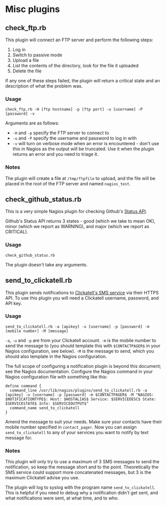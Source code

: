 # Misc plugins 

## check_ftp.rb

This plugin will connect an FTP server and perform the following steps:
1. Log in
2. Switch to passive mode
3. Upload a file
4. List the contents of the directory, look for the file it uploaded
5. Delete the file

If any one of these steps failed, the plugin will return a critical state and an description of what
the problem was.

### Usage

    check_ftp.rb -H [ftp hostname] -p [ftp port] -u [username] -P [password] -v

Arguments are as follows:
* `-H` and `-p` specify the FTP server to connect to
* `-u` and `-P` specify the username and password to log in with
* `-v` will turn on verbose mode when an error is encountered - don't use this in Nagios as
  the output will be truncated. Use it when the plugin returns an error and you need to triage it.

### Notes

The plugin will create a file at `/tmp/ftpfile` to upload, and the file will be placed in the
root of the FTP server and named `nagios_test`.

## check_github_status.rb

This is a very simple Nagios plugin for checking Github's [Status API](https://status.github.com/api).

Github's Status API returns 3 states - good (which we take to mean OK), minor (which we report as WARNING), 
and major (which we report as CRITICAL).

### Usage

    check_github_status.rb

The plugin doesn't take any arguments.

## send_to_clickatell.rb

This plugin sends notifications to [Clickatell's SMS service](http://www.clickatell.com/) via their HTTPS API.
To use this plugin you will need a Clickatell username, password, and API key.

### Usage

    send_to_clickatell.rb -a [apikey] -u [username] -p [password] -m [mobile number] -M [message]

`-a`, `-u` and `-p` are from your Clickatell account. `-m` is the mobile number to send the message to (you
should template this with `$CONTACTPAGER$` in your Nagios configuration, see below). `-M` is the message to send,
which you should also template in the Nagios configuration.

The full scope of configuring a notification plugin is beyond this document; see the Nagios documentation.
Configure the Nagios command in your Nagios configuration file with something like this:

    define command {
      command_line /usr/lib/nagios/plugins/send_to_clickatell.rb -a [apikey] -u [username] -p [password] -m $CONTACTPAGER$ -M "NAGIOS: $NOTIFICATIONTYPE$: Host: $HOSTALIAS$ Service: $SERVICEDESC$ State: $SERVICESTATE$ Info: $SERVICEOUTPUT$"
      command_name send_to_clickatell
    }

Amend the message to suit your needs. Make sure your contacts have their mobile number specified in `contact_pager`.
Now you can assign `send_to_clickatell` to any of your services you want to notify by text message for.

### Notes

This plugin will only try to use a maximum of 3 SMS messages to send the notification, so keep the message short and to
the point. Theoretically the SMS service could support more concatenated messages, but 3 is the maximum
Clickatell advise you use.

The plugin will log to syslog with the program name `send_to_clickatell`. This is helpful if you need to debug
why a notification didn't get sent, and what notifications were sent, at what time, and to who.

